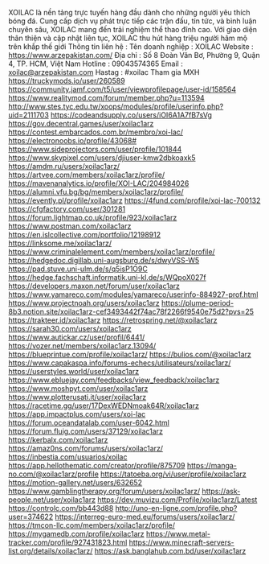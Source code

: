 XOILAC là nền tảng trực tuyến hàng đầu dành cho những người yêu thích bóng đá. Cung cấp dịch vụ phát trực tiếp các trận đấu, tin tức, và bình luận chuyên sâu, XOILAC mang đến trải nghiệm thể thao đỉnh cao. Với giao diện thân thiện và cập nhật liên tục, XOILAC thu hút hàng triệu người hâm mộ trên khắp thế giới
Thông tin liên hệ :
Tên doanh nghiệp : XOILAC
Website : https://www.arzepakistan.com/
Địa chỉ : Số 8 Đoàn Văn Bơ, Phường 9, Quận 4, TP. HCM, Việt Nam
Hotline : 09043574365
Email : xoilac@arzepakistan.com
Hastag : #xoilac
Tham gia MXH
https://truckymods.io/user/260589
https://community.jamf.com/t5/user/viewprofilepage/user-id/158564
https://www.realitymod.com/forum/member.php?u=113594
http://www.stes.tyc.edu.tw/xoops/modules/profile/userinfo.php?uid=2111703
https://codeandsupply.co/users/iOI6A1A7fB7sVg
https://gov.decentral.games/user/xoilac1arz
https://contest.embarcados.com.br/membro/xoi-lac/
https://electronoobs.io/profile/43068#
https://www.sideprojectors.com/user/profile/101844
https://www.skypixel.com/users/djiuser-kmw2dbkoaxk5
https://amdm.ru/users/xoilac1arz/
https://artvee.com/members/xoilac1arz/profile/
https://mavenanalytics.io/profile/XOI-LAC/204984026
https://alumni.vfu.bg/bg/members/xoilac1arz/profile/
https://evently.pl/profile/xoilac1arz
https://4fund.com/profile/xoi-lac-700132
https://cfgfactory.com/user/301281
https://forum.lightmap.co.uk/profile/923/xoilac1arz
https://www.postman.com/xoilac1arz
https://en.islcollective.com/portfolio/12198912
https://linksome.me/xoilac1arz/
https://www.criminalelement.com/members/xoilac1arz/profile/
https://hedgedoc.digillab.uni-augsburg.de/s/dwyVSS-W5
https://pad.stuve.uni-ulm.de/s/q5isP1O9C
https://hedge.fachschaft.informatik.uni-kl.de/s/WQpoX027f
https://developers.maxon.net/forum/user/xoilac1arz
https://www.yamareco.com/modules/yamareco/userinfo-884927-prof.html
https://www.projectnoah.org/users/xoilac1arz
https://plume-period-8b3.notion.site/xoilac1arz-cef3493442f74ac78f2266f9540e75d2?pvs=25
https://trakteer.id/xoilac1arz
https://retrospring.net/@xoilac1arz
https://sarah30.com/users/xoilac1arz
https://www.autickar.cz/user/profil/6441/
https://vozer.net/members/xoilac1arz.13094/
https://blueprintue.com/profile/xoilac1arz/
https://bulios.com/@xoilac1arz
https://www.capakaspa.info/forums-echecs/utilisateurs/xoilac1arz/
https://userstyles.world/user/xoilac1arz
https://www.ebluejay.com/feedbacks/view_feedback/xoilac1arz
https://www.moshpyt.com/user/xoilac1arz
https://www.plotterusati.it/user/xoilac1arz
https://racetime.gg/user/17DexWEDNmoak64R/xoilac1arz
https://app.impactplus.com/users/xoi-lac
https://forum.oceandatalab.com/user-6042.html
https://forum.fluig.com/users/37129/xoilac1arz
https://kerbalx.com/xoilac1arz
https://amaz0ns.com/forums/users/xoilac1arz/
https://inbestia.com/usuarios/xoilac
https://app.hellothematic.com/creator/profile/875709
https://manga-no.com/@xoilac1arz/profile
https://tatoeba.org/vi/user/profile/xoilac1arz
https://motion-gallery.net/users/632652
https://www.gamblingtherapy.org/forum/users/xoilac1arz/
https://ask-people.net/user/xoilac1arz
https://dev.muvizu.com/Profile/xoilac1arz/Latest
https://controlc.com/bb443d88
http://uno-en-ligne.com/profile.php?user=374622
https://interreg-euro-med.eu/forums/users/xoilac1arz/
https://tmcon-llc.com/members/xoilac1arz/profile/
https://mygamedb.com/profile/xoilac1arz
https://www.metal-tracker.com/profile/927431823.html
https://www.minecraft-servers-list.org/details/xoilac1arz/
https://ask.banglahub.com.bd/user/xoilac1arz

